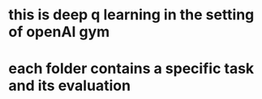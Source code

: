 # this is deep q learning in the setting of openAI gym
# each folder contains a specific task and its evaluation
